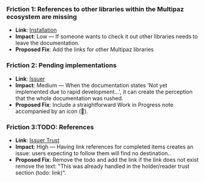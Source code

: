 ### Friction 1: References to other libraries within the Multipaz ecosystem are missing
- **Link**: [Installation](https://developer.multipaz.org/docs/getting-started/installation)
- **Impact**: Low — If someone wants to check it out other libraries needs to leave the documentation.
- **Proposed Fix**: Add the links for other Multipaz libraries

### Friction 2: Pending implementations
- **Link**: [Issuer](https://developer.multipaz.org/docs/getting-started/issuer)
- **Impact**: Medium — When the documentation states 'Not yet implemented due to rapid development...', it can create the perception that the whole documentation was rushed.
- **Proposed Fix**: Include a straightforward Work in Progress note accompanied by an icon (🚧).

### Friction 3:TODO: References
- **Link**: [Issuer Trust](https://developer.multipaz.org/docs/getting-started/issuer](https://developer.multipaz.org/docs/getting-started/verifier/issuer-trust))
- **Impact**: High — Having link references for completed items creates an issue: users expecting to follow them will find no destination..
- **Proposed Fix**: Remove the todo and add the link if the link does not exist remove the text: "This was already handled in the holder/reader trust section (todo: link)".

